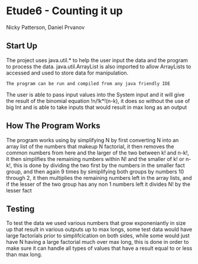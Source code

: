 # Etude6 - Counting it up
Nicky Patterson, Daniel Prvanov

## Start Up

The project uses java.util.* to help the user input the data and the program to process the data. java.util.ArrayList is also imported to allow ArrayLists to accessed and used to store data for manipulation.

```
The program can be run and compiled from any java friendly IDE
```
The user is able to pass input values into the System input and it will give the result of the binomial equation 
!n/!k*!(n-k), it does so without the use of big Int and is able to take inputs that would result in max long as an output

## How The Program Works
The program works using by simplifying N by first converting N into an array list of the numbers that makeup N factorial, it then removes the common numbers from here and the larger of the two between k! and n-k!, it then simplifies the remaining numbers within N! and the smaller of k! or n-k!, this is done by dividing the two first by the numbers in the smaller fact group, and then again 9 times by simiplifying both groups by numbers 10 through 2, it then multiplies the remaining numbers left in the array lists, and if the lesser of the two group has any non 1 numbers left it divides N! by the lesser fact


## Testing

To test the data we used various numbers that grow exponeniantly in size up that result in various outputs up to max longs, some test data would have large factorials prior to simplifcication on both sides, while some would just have N having a large factorial much over max long, this is done in order to make sure it can handle all types of values that have a result equal to or less than max long.
